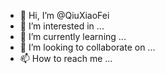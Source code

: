 - 👋 Hi, I’m @QiuXiaoFei
- 👀 I’m interested in ...
- 🌱 I’m currently learning ...
- 💞️ I’m looking to collaborate on ...
- 📫 How to reach me ...

<!---
QiuXiaoFei/QiuXiaoFei is a ✨ special ✨ repository because its `README.md` (this file) appears on your GitHub profile.
You can click the Preview link to take a look at your changes.
--->
